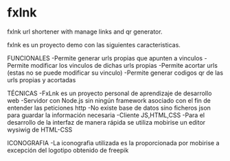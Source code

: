 # fxlnk
fxlnk url shortener with manage links and qr generator.

fxlnk es un proyecto demo con las siguientes caracteristicas.

FUNCIONALES
-Permite generar urls propias que apunten a vinculos
-Permite modificar los vinculos de dichas urls propias
-Permite acortar urls (estas no se puede modificar su vinculo)
-Permite generar codigos qr de las urls propias y acortadas

TÉCNICAS
-FxLnk es un proyecto personal de aprendizaje de desarrollo web
-Servidor con Node.js sin ningún framework asociado con el fin de entender las peticiones http
-No existe base de datos sino ficheros json para guardar la información necesaria
-Cliente JS,HTML,CSS
-Para el desarrollo de la interfaz de manera rápida se utiliza mobirise un editor wysiwig de HTML-CSS

ICONOGRAFIA
-La iconografia utilizada es la proporcionada por mobirise a excepción del logotipo obtenido de freepik

